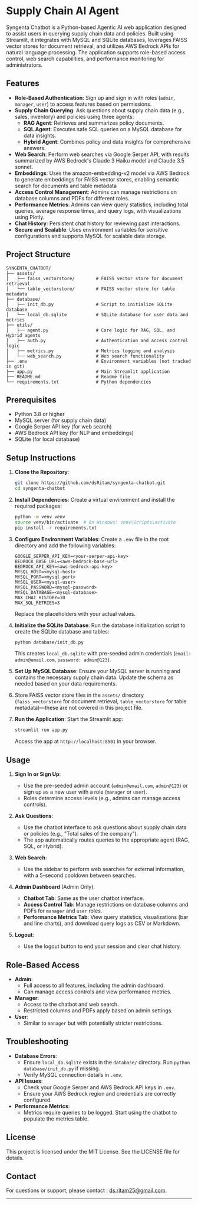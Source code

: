 # Supply Chain AI Agent

Syngenta Chatbot is a Python-based Agentic AI web application designed to assist users in querying supply chain data and policies. Built using Streamlit, it integrates with MySQL and SQLite databases, leverages FAISS vector stores for document retrieval, and utilizes AWS Bedrock APIs for natural language processing. The application supports role-based access control, web search capabilities, and performance monitoring for administrators.

## Features

- **Role-Based Authentication**: Sign up and sign in with roles (`admin`, `manager`, `user`) to access features based on permissions.
- **Supply Chain Querying**: Ask questions about supply chain data (e.g., sales, inventory) and policies using three agents:
  - **RAG Agent**: Retrieves and summarizes policy documents.
  - **SQL Agent**: Executes safe SQL queries on a MySQL database for data insights.
  - **Hybrid Agent**: Combines policy and data insights for comprehensive answers.
- **Web Search**: Perform web searches via Google Serper API, with results summarized by AWS Bedrock's Claude 3 Haiku model and Claude 3.5 sonnet.
- **Embeddings**: Uses the amazon-embedding-v2 model via AWS Bedrock to generate embeddings for FAISS vector stores, enabling semantic search for documents and table metadata
- **Access Control Management**: Admins can manage restrictions on database columns and PDFs for different roles.
- **Performance Metrics**: Admins can view query statistics, including total queries, average response times, and query logs, with visualizations using Plotly.
- **Chat History**: Persistent chat history for reviewing past interactions.
- **Secure and Scalable**: Uses environment variables for sensitive configurations and supports MySQL for scalable data storage.

## Project Structure

```
SYNGENTA_CHATBOT/
├── assets/
│   ├── faiss_vectorstore/        # FAISS vector store for document retrieval
│   └── table_vectorstore/        # FAISS vector store for table metadata
├── database/
│   ├── init_db.py                # Script to initialize SQLite database
│   └── local_db.sqlite           # SQLite database for user data and metrics
├── utils/
|   ├── agent.py                  # Core logic for RAG, SQL, and Hybrid agents
│   ├── auth.py                   # Authentication and access control logic
│   ├── metrics.py                # Metrics logging and analysis
│   └── web_search.py             # Web search functionality
├── .env                          # Environment variables (not tracked in git)
├── app.py                        # Main Streamlit application
├── README.md                     # Readme file 
└── requirements.txt              # Python dependencies

```

## Prerequisites

- Python 3.8 or higher
- MySQL server (for supply chain data)
- Google Serper API key (for web search)
- AWS Bedrock API key (for NLP and embeddings)
- SQLite (for local database)

## Setup Instructions

1. **Clone the Repository**:

   ```bash
   git clone https://github.com/dsRitam/syngenta-chatbot.git
   cd syngenta-chatbot
   ```

2. **Install Dependencies**: Create a virtual environment and install the required packages:

   ```bash
   python -m venv venv
   source venv/bin/activate  # On Windows: venv\Scripts\activate
   pip install -r requirements.txt
   ```

3. **Configure Environment Variables**: Create a `.env` file in the root directory and add the following variables:

   ```plaintext
   GOOGLE_SERPER_API_KEY=<your-serper-api-key>
   BEDROCK_BASE_URL=<aws-bedrock-base-url>
   BEDROCK_API_KEY=<aws-bedrock-api-key>
   MYSQL_HOST=<mysql-host>
   MYSQL_PORT=<mysql-port>
   MYSQL_USER=<mysql-user>
   MYSQL_PASSWORD=<mysql-password>
   MYSQL_DATABASE=<mysql-database>
   MAX_CHAT_HISTORY=10
   MAX_SQL_RETRIES=3
   ```

   Replace the placeholders with your actual values.

4. **Initialize the SQLite Database**: Run the database initialization script to create the SQLite database and tables:

   ```bash
   python database/init_db.py
   ```

   This creates `local_db.sqlite` with pre-seeded admin credentials (`email: admin@email.com`, `password: admin@123`).

5. **Set Up MySQL Database**: Ensure your MySQL server is running and contains the necessary supply chain data. Update the schema as needed based on your data requirements.

6. Store FAISS vector store files in the `assets/` directory (`faiss_vectorstore` for document retrieval, `table_vectorstore` for table metadata)—these are not covered in this project file.

7. **Run the Application**: Start the Streamlit app:

   ```bash
   streamlit run app.py
   ```

   Access the app at `http://localhost:8501` in your browser.

## Usage

1. **Sign In or Sign Up**:

   - Use the pre-seeded admin account (`admin@email.com`, `admin@123`) or sign up as a new user with a role (`manager` or `user`).
   - Roles determine access levels (e.g., admins can manage access controls).

2. **Ask Questions**:

   - Use the chatbot interface to ask questions about supply chain data or policies (e.g., "Total sales of the company").
   - The app automatically routes queries to the appropriate agent (RAG, SQL, or Hybrid).

3. **Web Search**:

   - Use the sidebar to perform web searches for external information, with a 5-second cooldown between searches.

4. **Admin Dashboard** (Admin Only):

   - **Chatbot Tab**: Same as the user chatbot interface.
   - **Access Control Tab**: Manage restrictions on database columns and PDFs for `manager` and `user` roles.
   - **Performance Metrics Tab**: View query statistics, visualizations (bar and line charts), and download query logs as CSV or Markdown.

5. **Logout**:

   - Use the logout button to end your session and clear chat history.

## Role-Based Access

- **Admin**:
  - Full access to all features, including the admin dashboard.
  - Can manage access controls and view performance metrics.
- **Manager**:
  - Access to the chatbot and web search.
  - Restricted columns and PDFs apply based on admin settings.
- **User**:
  - Similar to `manager` but with potentially stricter restrictions.

## Troubleshooting

- **Database Errors**:
  - Ensure `local_db.sqlite` exists in the `database/` directory. Run `python database/init_db.py` if missing.
  - Verify MySQL connection details in `.env`.
- **API Issues**:
  - Check your Google Serper and AWS Bedrock API keys in `.env`.
  - Ensure your AWS Bedrock region and credentials are correctly configured.
- **Performance Metrics**:
  - Metrics require queries to be logged. Start using the chatbot to populate the metrics table.

## License

This project is licensed under the MIT License. See the LICENSE file for details.

## Contact

For questions or support, please contact : ds.ritam25@gmail.com.

---
